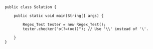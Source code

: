 <pre><code>
public class Solution {

    public static void main(String[] args) {

        Regex_Test tester = new Regex_Test();
        tester.checker("o(?=(oo))"); // Use '\\' instead of '\'.

    }
}
</code></pre>